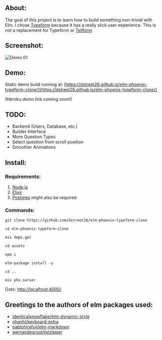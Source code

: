 ## About:

The goal of this project is to learn how to build something non-trivial with Elm. I chose [Typeform](https://www.typeform.com/) because it has a really slick user experience. This is not a replacement for Typeform or [Tellform](https://tellform.com/).

## Screenshot:

![Demo 01](https://github.com/dstreet26/elm-phoenix-typeform-clone/raw/master/Demo_01.gif)

## Demo:

Static demo build running at: [https://dstreet26.github.io/elm-phoenix-typeform-clone/](https://dstreet26.github.io/elm-phoenix-typeform-clone/)

(Heroku demo link coming soon!)

## TODO:

- Backend (Users, Database, etc.)
- Builder Interface
- More Question Types
- Select question from scroll position
- Smoother Animations

## Install:

### Requirements:

1. [Node.js](https://nodejs.org/en/)
2. [Elixir](http://elixir-lang.github.io/install.html) 
2. [Postgres](https://www.postgresql.org/download/) might also be required

### Commands: 

`git clone https://github.com/dstreet26/elm-phoenix-typeform-clone`

`cd elm-phoenix-typeform-clone`

`mix deps.get`

`cd assets`

`npm i`

`elm-package install -y`

`cd ..`

`mix phx.server`

Goto: [http://localhost:4000/](http://localhost:4000/)



## Greetings to the authors of elm packages used:
 - [identicalsnowflake/elm-dynamic-style](https://github.com/identicalsnowflake/elm-dynamic-style)
 - [ohanhi/keyboard-extra](https://github.com/ohanhi/keyboard-extra)
 - [pablohirafuji/elm-markdown](https://github.com/pablohirafuji/elm-markdown)
 - [wernerdegroot/listzipper](https://github.com/wernerdegroot/listzipper)
